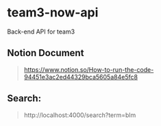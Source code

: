 # team3-now-api
Back-end API for team3


## Notion Document
> https://www.notion.so/How-to-run-the-code-94451e3ac2ed44329bca5605a84e5fc8

## Search:
> http://localhost:4000/search?term=blm
